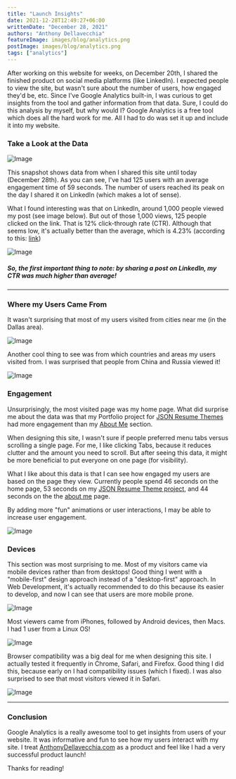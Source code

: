 ```yaml
---
title: "Launch Insights"
date: 2021-12-28T12:49:27+06:00
writtenDate: "December 28, 2021"
authors: "Anthony Dellavecchia"
featureImage: images/blog/analytics.png
postImage: images/blog/analytics.png
tags: ["analytics"]
---
```


After working on this website for weeks, on December 20th, I shared the finished product on social media platforms (like LinkedIn). I expected people to view the site, but wasn't sure about the number of users, how engaged they'd be, etc. Since I've Google Analytics built-in, I was curious to get insights from the tool and gather information from that data. Sure, I could do this analysis by myself, but why would I? Google Analytics is a free tool which does all the hard work for me. All I had to do was set it up and include it into my website.

### Take a Look at the Data

![Image](/images/blog/analytics.png)

This snapshot shows data from when I shared this site until today (December 28th). As you can see, I've had 125 users with an average engagement time of 59 seconds. The number of users reached its peak on the day I shared it on LinkedIn (which makes a lot of sense).

What I found interesting was that on LinkedIn, around 1,000 people viewed my post (see image below). But out of those 1,000 views, 125 people clicked on the link. That is 12% click-through rate (CTR). Although that seems low, it's actually better than the average, which is 4.23% (according to this: [link](https://mixpanel.com/blog/optimizing-call-to-action/#:~:text=The%20Average%20Click%2DThrough%20Rate%20of%20CTAs%20is%204.23%25&text=That's%20better%20than%20the%20CTR,through%20rate%20was%20almost%2070%25.))

![Image](/images/blog/linkedin-stats.png)

##### So, the first important thing to note: by sharing a post on LinkedIn, my CTR was much higher than average!


---

### Where my Users Came From

It wasn't surprising that most of my users visited from cities near me (in the Dallas area).

![Image](/images/blog/cities.png)

Another cool thing to see was from which countries and areas my users visited from. I was surprised that people from China and Russia viewed it!

![Image](/images/blog/countries.png)


### Engagement 

Unsurprisingly, the most visited page was my home page. What did surprise me about the data was that my Portfolio project for [JSON Resume Themes](https://anthonydellavecchia.com/portfolio/themes/) had more engagement than my [About Me](https://anthonydellavecchia.com/about/) section.

When designing this site, I wasn't sure if people preferred menu tabs versus scrolling a single page. For me, I like clicking Tabs, because it reduces clutter and the amount you need to scroll. But after seeing this data, it might be more beneficial to put everyone on one page (for visibility).

What I like about this data is that I can see how engaged my users are based on the page they view. Currently people spend 46 seconds on the home page, 53 seconds on my [JSON Resume Theme project](https://anthonydellavecchia.com/portfolio/themes/), and 44 seconds on the the [about me](https://anthonydellavecchia.com/about/) page.

By adding more "fun" animations or user interactions, I may be able to increase user engagement.

![Image](/images/blog/events.png)


### Devices

This section was most surprising to me. Most of my visitors came via mobile devices rather than from desktops! Good thing I went with a "mobile-first" design approach instead of a "desktop-first" approach. In Web Development, it's actually recommended to do this because its easier to develop, and now I can see that users are more mobile prone.

![Image](/images/blog/devices.png)

Most viewers came from iPhones, followed by Android devices, then Macs. I had 1 user from a Linux OS!

![Image](/images/blog/os.png)

Browser compatibility was a big deal for me when designing this site. I actually tested it frequently in Chrome, Safari, and Firefox. Good thing I did this, because early on I had compatibility issues (which I fixed). I was also surprised to see that most visitors viewed it in Safari.

![Image](/images/blog/browser.png)

---

### Conclusion

Google Analytics is a really awesome tool to get insights from users of your website. It was informative and fun to see how my users interact with my site. I treat [AnthonyDellavecchia.com](https://www.anthonydellavecchia.com) as a product and feel like I had a very successful product launch!

Thanks for reading!
